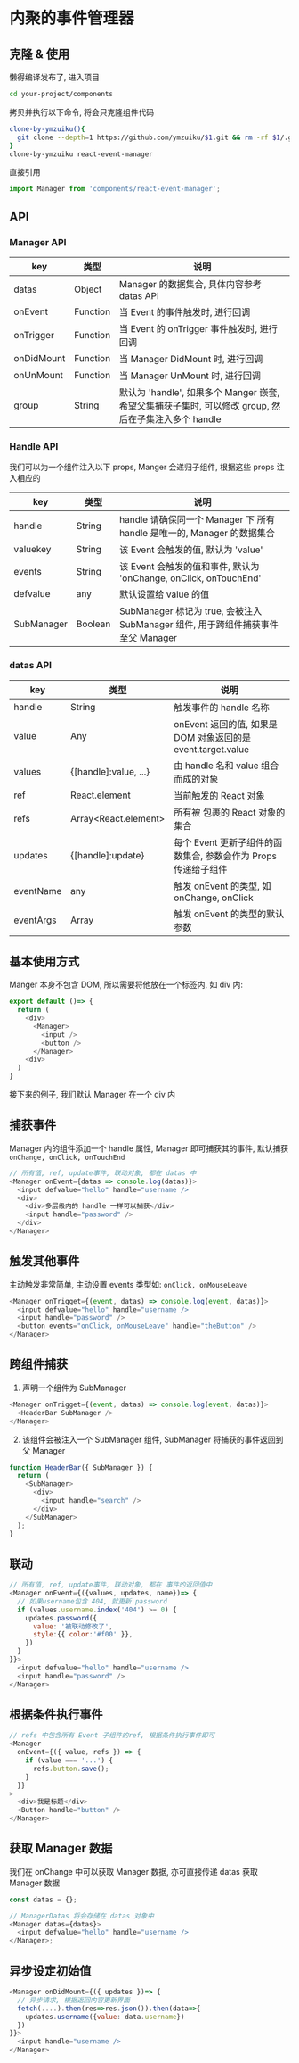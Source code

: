 # 内聚的事件管理器

## 克隆 & 使用

懒得编译发布了, 进入项目

```sh
cd your-project/components
```

拷贝并执行以下命令, 将会只克隆组件代码

```sh
clone-by-ymzuiku(){
  git clone --depth=1 https://github.com/ymzuiku/$1.git && rm -rf $1/.git $1/.gitignore
}
clone-by-ymzuiku react-event-manager
```

直接引用

```js
import Manager from 'components/react-event-manager';
```

## API

### Manager API

| key        | 类型     | 说明                                                                                                 |
| ---------- | -------- | ---------------------------------------------------------------------------------------------------- |
| datas      | Object   | Manager 的数据集合, 具体内容参考 datas API                                                           |
| onEvent    | Function | 当 Event 的事件触发时, 进行回调                                                                      |
| onTrigger  | Function | 当 Event 的 onTrigger 事件触发时, 进行回调                                                           |
| onDidMount | Function | 当 Manager DidMount 时, 进行回调                                                                     |
| onUnMount  | Function | 当 Manager UnMount 时, 进行回调                                                                      |
| group      | String   | 默认为 'handle', 如果多个 Manger 嵌套, 希望父集捕获子集时, 可以修改 group, 然后在子集注入多个 handle |

### Handle API

我们可以为一个组件注入以下 props, Manger 会递归子组件, 根据这些 props 注入相应的

| key        | 类型    | 说明                                                                             |
| ---------- | ------- | -------------------------------------------------------------------------------- |
| handle     | String  | handle 请确保同一个 Manager 下 所有 handle 是唯一的, Manager 的数据集合          |
| valuekey   | String  | 该 Event 会触发的值, 默认为 'value'                                              |
| events     | String  | 该 Event 会触发的值和事件, 默认为 'onChange, onClick, onTouchEnd'                |
| defvalue   | any     | 默认设置给 value 的值                                                            |
| SubManager | Boolean | SubManager 标记为 true, 会被注入 SubManager 组件, 用于跨组件捕获事件至父 Manager |

### datas API

| key       | 类型                  | 说明                                                           |
| --------- | --------------------- | -------------------------------------------------------------- |
| handle    | String                | 触发事件的 handle 名称                                         |
| value     | Any                   | onEvent 返回的值, 如果是 DOM 对象返回的是 event.target.value   |
| values    | {[handle]:value, ...} | 由 handle 名和 value 组合而成的对象                            |
| ref       | React.element         | 当前触发的 React 对象                                          |
| refs      | Array<React.element>  | 所有被 <Event /> 包裹的 React 对象的集合                       |
| updates   | {[handle]:update}     | 每个 Event 更新子组件的函数集合, 参数会作为 Props 传递给子组件 |
| eventName | any                   | 触发 onEvent 的类型, 如 onChange, onClick                      |
| eventArgs | Array<any>            | 触发 onEvent 的类型的默认参数                                  |

## 基本使用方式

Manger 本身不包含 DOM, 所以需要将他放在一个标签内, 如 div 内:

```js
export default ()=> {
  return (
    <div>
      <Manager>
        <input />
        <button />
      </Manager>
    <div>
  )
}
```

接下来的例子, 我们默认 Manager 在一个 div 内

## 捕获事件

Manager 内的组件添加一个 handle 属性, Manager 即可捕获其的事件, 默认捕获 `onChange, onClick, onTouchEnd`

```js
// 所有值, ref, update事件, 联动对象, 都在 datas 中
<Manager onEvent={datas => console.log(datas)}>
  <input defvalue="hello" handle="username />
  <div>
    <div>多层级内的 handle 一样可以捕获</div>
    <input handle="password" />
  </div>
</Manager>
```

## 触发其他事件

主动触发非常简单, 主动设置 events 类型如: `onClick, onMouseLeave`

```js
<Manager onTrigget={(event, datas) => console.log(event, datas)}>
  <input defvalue="hello" handle="username />
  <input handle="password" />
  <button events="onClick, onMouseLeave" handle="theButton" />
</Manager>
```

## 跨组件捕获

1. 声明一个组件为 SubManager

```js
<Manager onTrigget={(event, datas) => console.log(event, datas)}>
  <HeaderBar SubManager />
</Manager>
```

2. 该组件会被注入一个 SubManager 组件, SubManager 将捕获的事件返回到父 Manager

```js
function HeaderBar({ SubManager }) {
  return (
    <SubManager>
      <div>
        <input handle="search" />
      </div>
    </SubManager>
  );
}
```

## 联动

```js
// 所有值, ref, update事件, 联动对象, 都在 事件的返回值中
<Manager onEvent={({values, updates, name})=> {
  // 如果username包含 404, 就更新 password
  if (values.username.index('404') >= 0) {
    updates.password({
      value: '被联动修改了',
      style:{{ color:'#f00' }},
    })
  }
}}>
  <input defvalue="hello" handle="username />
  <input handle="password" />
</Manager>
```

## 根据条件执行事件

```js
// refs 中包含所有 Event 子组件的ref, 根据条件执行事件即可
<Manager
  onEvent={({ value, refs }) => {
    if (value === '...') {
      refs.button.save();
    }
  }}
>
  <div>我是标题</div>
  <Button handle="button" />
</Manager>
```

## 获取 Manager 数据

我们在 onChange 中可以获取 Manager 数据, 亦可直接传递 datas 获取 Manager 数据

```js
const datas = {};

// ManagerDatas 将会存储在 datas 对象中
<Manager datas={datas}>
  <input defvalue="hello" handle="username />
</Manager>;
```

## 异步设定初始值

```js
<Manager onDidMount={({ updates })=> {
  // 异步请求, 根据返回内容更新界面
  fetch(....).then(res=>res.json()).then(data=>{
    updates.username({value: data.username})
  })
}}>
  <input handle="username />
</Manager>
```
